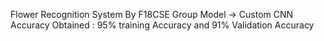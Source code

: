 Flower Recognition System By F18CSE Group 
Model -> Custom CNN
Accuracy Obtained : 95% training Accuracy and 91% Validation Accuracy
